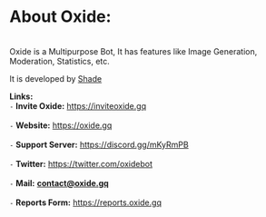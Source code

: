 
# __**About Oxide:**__
<br>
Oxide is a Multipurpose Bot, It has features like Image Generation, Moderation, Statistics, etc.
</br>

It is developed by [Shade](https://github.com/Soham-Suvarna)

**Links:**
<br>
`-` __Invite Oxide:__        https://inviteoxide.gq
</br>
<br>
`-` __Website:__               https://oxide.gq
</br>
<br>
`-` __Support Server:__   https://discord.gg/mKyRmPB
</br>
<br>
`-` __Twitter:__                 https://twitter.com/oxidebot
</br>
<br>
`-` __Mail:__                      **contact@oxide.gq**
</br>
<br>
`-` __Reports Form:__       https://reports.oxide.gq
</br>
